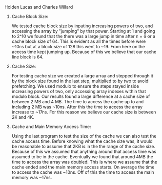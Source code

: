 Holden Lucas and Charles Willard

1. Cache Block Size:

	We tested cache block size by inputing increasing powers of two, and accessing the array by "jumping" by that power. Starting at 1 and going to 2^10 we found that the there was a large jump in time after n = 6 or a cache block size of 64. This is evident as all the times before were ~10ns but at a block size of 128 this went to ~19. From here on the access time kept jumping up. Because of this we believe that our cache line block is 64.

2. Cache Size:

	For testing cache size we created a large array and stepped through it by the block size found in the last step, multiplied to by two to avoid prefetching. We used modulo to ensure the steps stayed inside increasing powers of two, only accessing array indexes within that modulo block. Our results found a large difference at a cache size of between 2 MB and 4 MB. The time to access the cache up to and including 2 MB was ~10ns. After this the time to access the array increase to ~17ns. For this reason we believe our cache size is between 2K and 4K.

3. Cache and Main Memory Access Time:

	Using the last program to test the size of the cache we can also test the cache access time. Before knowing what the cache size was, it would be reasonable to assume that 2KB is in the the range of the cache size. Because of this we assumed that anything around that access time was assumed to be in the cache. Eventually we found that around 4MB the time to access the array was doubled. This is where we assume that the cache ended and the main memory access starts. On average the time to access the cache was ~10ns. Off of this the time to access the main memory was ~17ns.